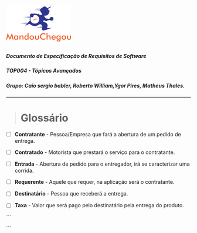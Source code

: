 ##### ![](/assets/import.png)

##### Documento de Especificação de Requisitos de Software

##### TOP004 - Tópicos Avançados

##### Grupo: Caio sergio babler, Roberto William,Ygor Pires, Matheus Thales.

---

> # Glossário

* [ ] **Contratante** - Pessoa/Empresa que fará a abertura de um pedido de entrega.

* [ ] **Contratado** - Motorista que prestará o serviço para o contratante.

* [ ] **Entrada** - Abertura de pedido para o entregador, irá se caracterizar uma corrida.

* [ ] **Requerente** - Aquele que requer, na aplicação será o contratante.

* [ ] **Destinatário** - Pessoa que receberá a entrega.

* [ ] **Taxa** - Valor que será pago pelo destinatário pela entrega do produto.

\`\`\`

\`\`\`

